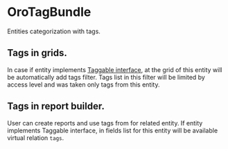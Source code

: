 OroTagBundle
============

Entities categorization with tags.

Tags in grids.
--------------

In case if entity implements [Taggable interface](Entity/Taggable.php), at the grid of this entity will be automatically add tags filter. Tags list in this filter will be
limited by access level and was taken only tags from this entity.

Tags in report builder.
-----------------------

User can create reports and use tags from for related entity. If entity implements Taggable interface, in fields list for
this entity will be available virtual relation `tags`.
